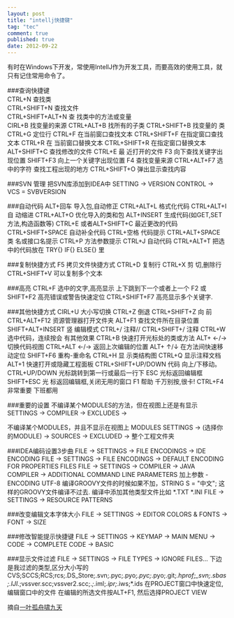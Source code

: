 ```yaml
---
layout: post
title: "intellj快捷键"
tag: "tec"
comment: true
published: true
date: 2012-09-22
---
```


有时在Windows下开发，常使用IntellJ作为开发工具，而要高效的使用工具，就只有记住常用命令了。

###查询快捷键  
CTRL+N   查找类  
CTRL+SHIFT+N  查找文件   
CTRL+SHIFT+ALT+N 查 找类中的方法或变量   
CIRL+B   找变量的来源
CTRL+ALT+B  找所有的子类
CTRL+SHIFT+B  找变量的 类
CTRL+G   定位行
CTRL+F   在当前窗口查找文本
CTRL+SHIFT+F  在指定窗口查找文本
CTRL+R   在 当前窗口替换文本
CTRL+SHIFT+R  在指定窗口替换文本
ALT+SHIFT+C  查找修改的文件
CTRL+E   最 近打开的文件
F3   向下查找关键字出现位置
SHIFT+F3  向上一个关键字出现位置
F4   查找变量来源
CTRL+ALT+F7  选 中的字符 查找工程出现的地方
CTRL+SHIFT+O  弹出显示查找内容
 
###SVN 管理
把SVN库添加到IDEA中 SETTING ->  VERSION CONTROL -> VCS = SVBVERSION
 
###自动代码
ALT+回车  导入包,自动修正
CTRL+ALT+L  格式化代码
CTRL+ALT+I  自 动缩进
CTRL+ALT+O  优化导入的类和包
ALT+INSERT  生成代码(如GET,SET方法,构造函数等)
CTRL+E 或者ALT+SHIFT+C 最近更改的代码
CTRL+SHIFT+SPACE 自动补全代码
CTRL+空格  代码提示
CTRL+ALT+SPACE  类 名或接口名提示
CTRL+P   方法参数提示
CTRL+J   自动代码
CTRL+ALT+T  把选中的代码放在 TRY{} IF{} ELSE{} 里
 
###复制快捷方式
F5   拷贝文件快捷方式
CTRL+D   复制行
CTRL+X   剪 切,删除行
CTRL+SHIFT+V  可以复制多个文本
 
###高亮
CTRL+F   选中的文字,高亮显示 上下跳到下一个或者上一个
F2 或SHIFT+F2  高亮错误或警告快速定位
CTRL+SHIFT+F7  高亮显示多个关键字.
 
###其他快捷方式
CIRL+U   大小写切换
CTRL+Z   倒退
CTRL+SHIFT+Z  向 前
CTRL+ALT+F12  资源管理器打开文件夹
ALT+F1   查找文件所在目录位置
SHIFT+ALT+INSERT 竖 编辑模式
CTRL+/   注释// 
CTRL+SHIFT+/  注释
CTRL+W   选中代码，连续按会 有其他效果
CTRL+B   快速打开光标处的类或方法
ALT+ ←/→  切换代码视图
CTRL+ALT ←/→  返回上次编辑的位置
ALT+ ↑/↓  在方法间快速移动定位
SHIFT+F6  重构-重命名
CTRL+H   显 示类结构图
CTRL+Q   显示注释文档
ALT+1   快速打开或隐藏工程面板
CTRL+SHIFT+UP/DOWN 代码 向上/下移动。
CTRL+UP/DOWN  光标跳转到第一行或最后一行下
ESC   光标返回编辑框
SHIFT+ESC  光 标返回编辑框,关闭无用的窗口
F1   帮助 千万别按,很卡!
CTRL+F4   非常重要 下班都用
 
###重要的设置
不编译某个MODULES的方法，但在视图上还是有显示
SETTINGS -> COMPILER -> EXCLUDES ->
 
不编译某个MODULES，并且不显示在视图上
MODULES SETTINGS -> (选择你的MODULE) -> SOURCES -> EXCLUDED -> 整个工程文件夹
 
###IDEA编码设置3步曲
FILE -> SETTINGS -> FILE ENCODINGS -> IDE ENCODING
FILE -> SETTINGS -> FILE ENCODINGS -> DEFAULT ENCODING FOR PROPERTIES FILES
FILE -> SETTINGS -> COMPILER -> JAVA COMPILER -> ADDITIONAL COMMAND LINE PARAMETERS
加上参数 -ENCODING UTF-8 编译GROOVY文件的时候如果不加，STRING S = "中文"; 这样的GROOVY文件编译不过去.
编译中添加其他类型文件比如 *.TXT *.INI
FILE -> SETTINGS -> RESOURCE PATTERNS
 
###改变编辑文本字体大小
FILE -> SETTINGS -> EDITOR COLORS & FONTS -> FONT -> SIZE
 
###修改智能提示快捷键
FILE -> SETTINGS -> KEYMAP -> MAIN MENU -> CODE -> COMPLETE CODE -> BASIC
 
###显示文件过滤
FILE -> SETTINGS -> FILE TYPES -> IGNORE FILES...
下边是我过滤的类型,区分大小写的
CVS;SCCS;RCS;rcs;.DS_Store;.svn;.pyc;.pyo;*.pyc;*.pyo;.git;*.hprof;_svn;.sbas;.IJI.*;vssver.scc;vssver2.scc;.*;*.iml;*.ipr;*.iws;*.ids
在PROJECT窗口中快速定位,编辑窗口中的文件
在编辑的所选文件按ALT+F1, 然后选择PROJECT VIEW

摘自[一叶孤舟啸九天](http://blog.sina.com.cn/main_v5/ria/error.html?ref=%2Fs%2Fblog_6708d9310100mzv9.html%3Fblogid%3D6708d9310100mzv9)

